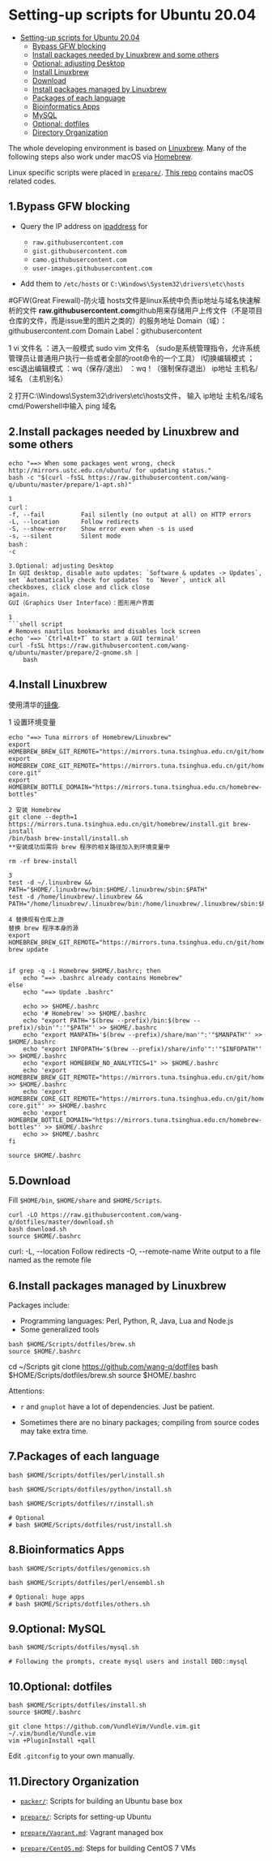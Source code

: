 # Setting-up scripts for Ubuntu 20.04

[TOC levels=1-3]: # ""

- [Setting-up scripts for Ubuntu 20.04](#setting-up-scripts-for-ubuntu-2004)
    - [Bypass GFW blocking](#bypass-gfw-blocking)
    - [Install packages needed by Linuxbrew and some others](#install-packages-needed-by-linuxbrew-and-some-others)
    - [Optional: adjusting Desktop](#optional-adjusting-desktop)
    - [Install Linuxbrew](#install-linuxbrew)
    - [Download](#download)
    - [Install packages managed by Linuxbrew](#install-packages-managed-by-linuxbrew)
    - [Packages of each language](#packages-of-each-language)
    - [Bioinformatics Apps](#bioinformatics-apps)
    - [MySQL](#mysql)
    - [Optional: dotfiles](#optional-dotfiles)
    - [Directory Organization](#directory-organization)

The whole developing environment is based on [Linuxbrew](http:s//linuxbrew.sh/). Many of the
following steps also work under macOS via [Homebrew](https://brew.sh/).

Linux specific scripts were placed in [`prepare/`](prepare).
[This repo](https://github.com/wang-q/dotfiles) contains macOS related codes.

## 1.Bypass GFW blocking

* Query the IP address on [ipaddress](https://www.ipaddress.com/) for

    * `raw.githubusercontent.com`
    * `gist.githubusercontent.com` 
    * `camo.githubusercontent.com`
    * `user-images.githubusercontent.com`

* Add them to `/etc/hosts` or `C:\Windows\System32\drivers\etc\hosts`


#GFW(Great Firewall)-防火墙
hosts文件是linux系统中负责ip地址与域名快速解析的文件
**raw.githubusercontent.com**github用来存储用户上传文件（不是项目仓库的文件，而是issue里的图片之类的）的服务地址
Domain（域）：githubusercontent.com
Domain Label：githubusercontent

1
vi 文件名 ：进入一般模式
sudo vim 文件名 （sudo是系统管理指令，允许系统管理员让普通用户执行一些或者全部的root命令的一个工具）
I切换编辑模式 ； esc退出编辑模式
：wq（保存/退出）
：wq！（强制保存退出）
ip地址 主机名/域名 （主机别名）


2
打开C:\Windows\System32\drivers\etc\hosts文件，
输入 ip地址 主机名/域名 
cmd/Powershell中输入 ping 域名





## 2.Install packages needed by Linuxbrew and some others
```shell script
echo "==> When some packages went wrong, check http://mirrors.ustc.edu.cn/ubuntu/ for updating status."
bash -c "$(curl -fsSL https://raw.githubusercontent.com/wang-q/ubuntu/master/prepare/1-apt.sh)"

1
curl： 
-f, --fail          Fail silently (no output at all) on HTTP errors
-L, --location      Follow redirects
-S, --show-error    Show error even when -s is used
-s, --silent        Silent mode
bash：
-c 

3.Optional: adjusting Desktop
In GUI desktop, disable auto updates: `Software & updates -> Updates`,
set `Automatically check for updates` to `Never`, untick all checkboxes, click close and click close
again.
GUI（Graphics User Interface）：图形用户界面

1
```shell script
# Removes nautilus bookmarks and disables lock screen
echo '==> `Ctrl+Alt+T` to start a GUI terminal'
curl -fsSL https://raw.githubusercontent.com/wang-q/ubuntu/master/prepare/2-gnome.sh |
    bash

```

## 4.Install Linuxbrew

使用清华的[镜像](https://mirrors.tuna.tsinghua.edu.cn/help/homebrew/).

1 设置环境变量
```shell script
echo "==> Tuna mirrors of Homebrew/Linuxbrew"
export HOMEBREW_BREW_GIT_REMOTE="https://mirrors.tuna.tsinghua.edu.cn/git/homebrew/brew.git"
export HOMEBREW_CORE_GIT_REMOTE="https://mirrors.tuna.tsinghua.edu.cn/git/homebrew/homebrew-core.git"
export HOMEBREW_BOTTLE_DOMAIN="https://mirrors.tuna.tsinghua.edu.cn/homebrew-bottles"

2 安装 Homebrew
git clone --depth=1 https://mirrors.tuna.tsinghua.edu.cn/git/homebrew/install.git brew-install
/bin/bash brew-install/install.sh
**安装成功后需将 brew 程序的相关路径加入到环境变量中

rm -rf brew-install

3
test -d ~/.linuxbrew && PATH="$HOME/.linuxbrew/bin:$HOME/.linuxbrew/sbin:$PATH"
test -d /home/linuxbrew/.linuxbrew && PATH="/home/linuxbrew/.linuxbrew/bin:/home/linuxbrew/.linuxbrew/sbin:$PATH"

4 替换现有仓库上游
替换 brew 程序本身的源
export HOMEBREW_BREW_GIT_REMOTE="https://mirrors.tuna.tsinghua.edu.cn/git/homebrew/brew.git"
brew update


if grep -q -i Homebrew $HOME/.bashrc; then
    echo "==> .bashrc already contains Homebrew"
else
    echo "==> Update .bashrc"

    echo >> $HOME/.bashrc
    echo '# Homebrew' >> $HOME/.bashrc
    echo "export PATH='$(brew --prefix)/bin:$(brew --prefix)/sbin'":'"$PATH"' >> $HOME/.bashrc
    echo "export MANPATH='$(brew --prefix)/share/man'":'"$MANPATH"' >> $HOME/.bashrc
    echo "export INFOPATH='$(brew --prefix)/share/info'":'"$INFOPATH"' >> $HOME/.bashrc
    echo "export HOMEBREW_NO_ANALYTICS=1" >> $HOME/.bashrc
    echo 'export HOMEBREW_BREW_GIT_REMOTE="https://mirrors.tuna.tsinghua.edu.cn/git/homebrew/brew.git"' >> $HOME/.bashrc
    echo 'export HOMEBREW_CORE_GIT_REMOTE="https://mirrors.tuna.tsinghua.edu.cn/git/homebrew/homebrew-core.git"' >> $HOME/.bashrc
    echo 'export HOMEBREW_BOTTLE_DOMAIN="https://mirrors.tuna.tsinghua.edu.cn/homebrew-bottles"' >> $HOME/.bashrc
    echo >> $HOME/.bashrc
fi

source $HOME/.bashrc

```

## 5.Download

Fill `$HOME/bin`, `$HOME/share` and `$HOME/Scripts`.

```shell script
curl -LO https://raw.githubusercontent.com/wang-q/dotfiles/master/download.sh
bash download.sh
source $HOME/.bashrc
```

curl:
-L, --location      Follow redirects
-O, --remote-name   Write output to a file named as the remote file

## 6.Install packages managed by Linuxbrew

Packages include:

* Programming languages: Perl, Python, R, Java, Lua and Node.js
* Some generalized tools

```shell script
bash $HOME/Scripts/dotfiles/brew.sh
source $HOME/.bashrc
```

cd ~/Scripts
git clone https://github.com/wang-q/dotfiles
bash $HOME/Scripts/dotfiles/brew.sh
source $HOME/.bashrc


Attentions:

* `r` and `gnuplot` have a lot of dependencies. Just be patient.

* Sometimes there are no binary packages; compiling from source codes may take extra time.

## 7.Packages of each language

```shell script
bash $HOME/Scripts/dotfiles/perl/install.sh

bash $HOME/Scripts/dotfiles/python/install.sh

bash $HOME/Scripts/dotfiles/r/install.sh

# Optional
# bash $HOME/Scripts/dotfiles/rust/install.sh

```

## 8.Bioinformatics Apps

```shell script
bash $HOME/Scripts/dotfiles/genomics.sh

bash $HOME/Scripts/dotfiles/perl/ensembl.sh

# Optional: huge apps
# bash $HOME/Scripts/dotfiles/others.sh

```

## 9.Optional: MySQL

```shell script
bash $HOME/Scripts/dotfiles/mysql.sh

# Following the prompts, create mysql users and install DBD::mysql

```

## 10.Optional: dotfiles

```shell script
bash $HOME/Scripts/dotfiles/install.sh
source $HOME/.bashrc

git clone https://github.com/VundleVim/Vundle.vim.git ~/.vim/bundle/Vundle.vim
vim +PluginInstall +qall

```

Edit `.gitconfig` to your own manually.

## 11.Directory Organization

* [`packer/`](packer): Scripts for building an Ubuntu base box

* [`prepare/`](prepare): Scripts for setting-up Ubuntu

* [`prepare/Vagrant.md`](prepare/Vagrant.md): Vagrant managed box

* [`prepare/CentOS.md`](prepare/CentOS.md): Steps for building CentOS 7 VMs

